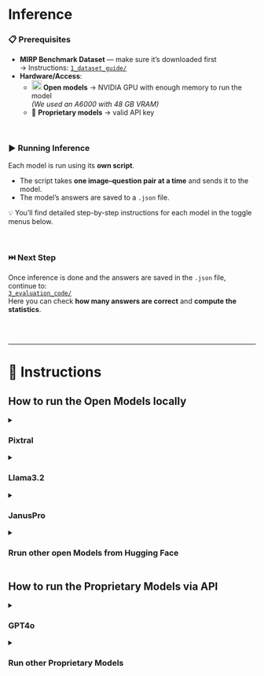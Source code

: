 # Inference

### 📋 Prerequisites
- **MIRP Benchmark Dataset** — make sure it’s downloaded first  
  → Instructions: [`1_dataset_guide/`](https://github.com/Wolfda95/MIRP_Benchmark/tree/main/1_dataset_guide)  
- **Hardware/Access**:  
  - <img src="https://huggingface.co/front/assets/huggingface_logo-noborder.svg" alt="Hugging Face" height="20"/> **Open models** → NVIDIA GPU with enough memory to run the model  
    *(We used an A6000 with 48 GB VRAM)*  
  - 🔑 **Proprietary models** → valid API key

<br/>

### ▶️ Running Inference
Each model is run using its **own script**.  

- The script takes **one image–question pair at a time** and sends it to the model.  
- The model’s answers are saved to a `.json` file.  

💡 You’ll find detailed step-by-step instructions for each model in the toggle menus below.

<br/>

### ⏭️ Next Step
Once inference is done and the answers are saved in the `.json` file, continue to:  
[`3_evaluation_code/`](https://github.com/Wolfda95/MIRP_Benchmark/tree/main/3_evaluation_code)  
Here you can check **how many answers are correct** and **compute the statistics**.

<br/> <br/>

---
# 📂 Instructions
## How to run the Open Models locally

<details>
<summary><h3>Pixtral</h3></summary>

1. **Download the model**  
   Get [Pixtral-12B-2409](https://huggingface.co/mistralai/Pixtral-12B-2409) from Hugging Face.  
   - On Hugging Face, click the **three dots** on the right → **Clone repository** → follow the listed steps.

2. **Place the model in the repository**  
   - Store it inside a subdirectory named `models` (no additional subfolders).

3. **Install required Python packages**  
   - **Built-in:** `os`, `sys`, `json`, `random`, `time`, `base64`, `io`  
   - **External:** `torch`, `PIL` (Pillow), `vllm`

4. **Configure `pixtral.py`**  
   - Open `pixtral.py` and scroll to the main block `if __name__ == "__main__":`
   - In the **"Paths and Experiment Selection"** section:  
     - Set `dataset_dir` → path to your downloaded MIRP dataset  
     - Set `RESULTS_ROOT` → directory where results should be saved  
     - Select the Research Question in the `experiments` list (e.g., `['RQ2']` to run RQ2)  
       - The script makes **3 runs for each marker type**  
       - If running `['RQ3']`, note this corresponds to **RQ3(2)**  
       - For **RQ3(1)**, use `['RQ1']` (RQ1 and RQ3(2) share the same dataset)  
         → Then, in [`3_evaluation_code/`](https://github.com/Wolfda95/MIRP_Benchmark/tree/main/3_evaluation_code), choose the matching evaluation script.

5. **Run the script**  
   ```bash
   python pixtral.py

6. **Output**  
   - Model answers are saved as separate .json files — one per marker type and run.
   - The three runs for a setup are named:
      - `..._run_0.json`
      - `..._run_1.json`
      - `..._run_2.json`

<br/><br/>

**_Use this Code with other Models of the vLLM Libary_** <br/>
To run a different Hugging Face model that is compatible with the **vLLM** library:  
- Open the script and scroll to the main block `if __name__ == "__main__":`
- In the **"Model"** section, replace the current model name with the desired Hugging Face model name.
- Dpending on the model, you might have to change more 

<br/><br/>
 
</details>


<details>
<summary><h3>Llama3.2</h3></summary>
  
 1. **Download the model**  
   Get [Llama-3.2-11B-Vision-Instruct](https://huggingface.co/meta-llama/Llama-3.2-11B-Vision-Instruct) from Hugging Face.  
     - On Hugging Face, click the **three dots** on the right → **Clone repository** → follow the listed steps.

2. **Place the model in the repository**  
   - Store it inside a subdirectory named `models` (no additional subfolders).

3. **Install required Python packages**  
   - **Built-in:** `os`, `sys`, `json`, `random`, `time`  
   - **External:** `torch`, `PIL` (Pillow), `transformers`

4. **Configure `llama.py`**  
   - Open `llama.py` and scroll to the main block `if __name__ == "__main__":`  
   - In the **"Paths and Experiment Selection"** section:  
     - Set `dataset_dir` → path to your downloaded MIRP dataset  
     - Set `RESULTS_ROOT` → directory where results should be saved  
     - Select the Research Question in the `experiments` list (e.g., `['RQ2']` to run RQ2)  
       - The script makes **3 runs for each marker type**  
       - If running `['RQ3']`, note this corresponds to **RQ3(2)**  
       - For **RQ3(1)**, use `['RQ1']` (RQ1 and RQ3(2) share the same dataset)  
         → Then, in [`3_evaluation_code/`](https://github.com/Wolfda95/MIRP_Benchmark/tree/main/3_evaluation_code), choose the matching evaluation script.

5. **Run the script**  
   ```bash
   python llama.py

6. **Output**  
   - Model answers are saved as separate .json files — one per marker type and run.
   - The three runs for a setup are named:
      - `..._run_0.json`
      - `..._run_1.json`
      - `..._run_2.json`

<br/><br/>

**_Use this Code with other Models of the Transformer Libary_** <br/>
To run a different Hugging Face model that is compatible with the **Transformer** library:  
- Open the script and scroll to the main block `if __name__ == "__main__":`
- In the **"Model"** section, replace the current model name with the desired Hugging Face model name.
- Dpending on the model, you might have to change more

 <br/><br/>
 
</details>


<details>
<summary><h3>JanusPro</h3></summary>
  
  1. **Download the model**  
   Get [Janus-Pro-7B](https://huggingface.co/deepseek-ai/Janus-Pro-7B) from Hugging Face.  
     - On Hugging Face, click the **three dots** on the right → **Clone repository** → follow the listed steps.

2. **Place the model in the repository**  
   - Store it inside a subdirectory named `models` (no additional subfolders).

3. **Install required Python packages**  
   - **Built-in:** `os`, `sys`, `json`, `random`, `time`  
   - **External:** `torch`, `PIL` (Pillow), `transformers`, `janus`

4. **Configure `llama.py`**  
   - Open `januspro.py` and scroll to the main block `if __name__ == "__main__":`  
   - In the **"Paths and Experiment Selection"** section:  
     - Set `dataset_dir` → path to your downloaded MIRP dataset  
     - Set `RESULTS_ROOT` → directory where results should be saved  
     - Select the Research Question in the `experiments` list (e.g., `['RQ2']` to run RQ2)  
       - The script makes **3 runs for each marker type**  
       - If running `['RQ3']`, note this corresponds to **RQ3(2)**  
       - For **RQ3(1)**, use `['RQ1']` (RQ1 and RQ3(2) share the same dataset)  
         → Then, in [`3_evaluation_code/`](https://github.com/Wolfda95/MIRP_Benchmark/tree/main/3_evaluation_code), choose the matching evaluation script.

5. **Run the script**  
   ```bash
   python januspro.py

6. **Output**  
   - Model answers are saved as separate .json files — one per marker type and run.
   - The three runs for a setup are named:
      - `..._run_0.json`
      - `..._run_1.json`
      - `..._run_2.json`

 
</details>


<details>
<summary><h3>Rrun other open Models from Hugging Face</h3></summary>
  
 ### Test
 
</details>



## How to run the Proprietary Models via API

<details>
<summary><h3>GPT4o</h3></summary>
  
 ### Test
 
</details>


<details>
<summary><h3>Run other Proprietary Models</h3></summary>
  
 ### Test
 
</details>




